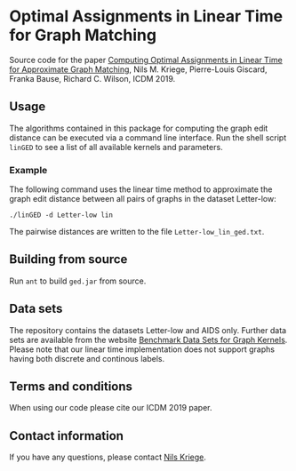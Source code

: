 # Optimal Assignments in Linear Time for Graph Matching
Source code for the paper [Computing Optimal Assignments in Linear Time for Approximate Graph Matching](https://arxiv.org/abs/1901.10356), Nils M. Kriege, Pierre-Louis Giscard, Franka Bause, Richard C. Wilson, ICDM 2019.

## Usage
The algorithms contained in this package for computing the graph edit distance can be executed via a command line interface. Run the shell script `linGED` to see a list of all available kernels and parameters.

### Example
The following command uses the linear time method to approximate the graph edit distance between all pairs of graphs in the dataset Letter-low:
```
./linGED -d Letter-low lin
```
The pairwise distances are written to the file `Letter-low_lin_ged.txt`.

## Building from source
Run `ant` to build `ged.jar` from source. 

## Data sets
The repository contains the datasets Letter-low and AIDS only. Further data sets are available from the website [Benchmark Data Sets for Graph Kernels](http://graphkernels.cs.tu-dortmund.de). Please note that our linear time implementation does not support graphs having both discrete and continous labels.

## Terms and conditions
When using our code please cite our ICDM 2019 paper.

## Contact information
If you have any questions, please contact [Nils Kriege](https://ls11-www.cs.tu-dortmund.de/staff/kriege).
